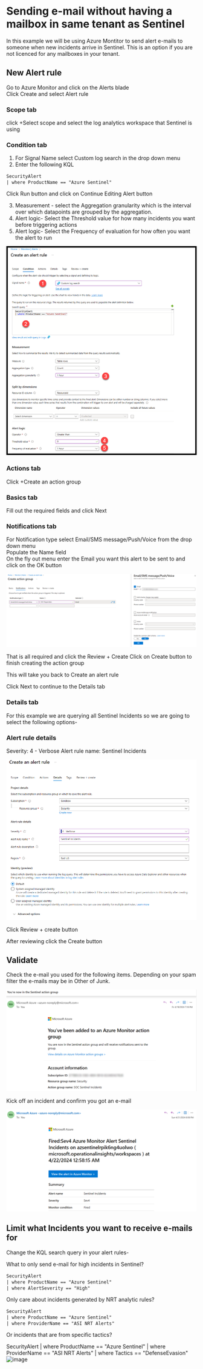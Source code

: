 # Sending e-mail without having a mailbox in same tenant as Sentinel

In this example we will be using Azure Montitor to send alert e-mails to someone when new incidents arrive in Sentinel. This is an option if you are not licenced for any mailboxes in your tenant.

## New Alert rule
Go to Azure Monitor and click on the Alerts blade </br>
Click Create and select Alert rule

### Scope tab

click +Select scope and select the log analytics workspace that Sentinel is using

### Condition tab

1. For Signal Name select Custom log search in the drop down menu
2. Enter the following KQL

```kusto
SecurityAlert
| where ProductName == "Azure Sentinel"
```
Click Run button and click on Continue Editing Alert button

3. Measurement - select the Aggregation granularity which is the interval over which datapoints are grouped by the aggregation.
4. Alert logic- Select the Threshold value for how many incidents you want before triggering actions
5. Alert logic- Select the Frequency of evaluation for how often you want the alert to run

![actiongroup](images/SendEmailWithoutMailboxSentinel-1.png)

### Actions tab

Click +Create an action group

### Basics tab 
Fill out the required fields and click Next

### Notifications tab

For Notification type select Email/SMS message/Push/Voice from the drop down menu  </br>
Populate the Name field  </br>
On the fly out menu enter the Email you want this alert to be sent to and click on the OK button  </br>

![actiongroup](images/SendEmailWithoutMailboxSentinel-2.png)

That is all required and click the Review + Create
Click on Create button to finish creating the action group

This will take you back to Create an alert rule

Click Next to continue to the Details tab

### Details tab

For this example we are querying all Sentinel Incidents so we are going to select the following options-

### Alert rule details
Severity: 4 - Verbose
Alert rule name: Sentinel Incidents


![actionruledetails](images/SendEmailWithoutMailboxSentinel-3.png)

Click Review + create button

After reviewing click the Create button


## Validate

Check the e-mail you used for the following items.  Depending on your spam filter the e-mails may be in Other of Junk.

![e-mail](images/SendEmailWithoutMailboxSentinel-4.png)

Kick off an incident and confirm you got an e-mail

![e-mail](images/SendEmailWithoutMailboxSentinel-5.png)


## Limit what Incidents you want to receive e-mails for

Change the KQL search query in your alert rules-

What to only send e-mail for high incidents in Sentinel?

```kusto
SecurityAlert
| where ProductName == "Azure Sentinel"
| where AlertSeverity == "High"
```

Only care about incidents generated by NRT analytic rules?

```kusto
SecurityAlert
| where ProductName == "Azure Sentinel"
| where ProviderName == "ASI NRT Alerts"
```

Or incidents that are from specific tactics?

SecurityAlert
| where ProductName == "Azure Sentinel"
| where ProviderName == "ASI NRT Alerts"
| where Tactics == "DefenseEvasion"
![image](https://github.com/Tungsten66/Articles/assets/40893034/ddd802ba-3bd4-45e1-9ec2-266a6fcd9b1b)
